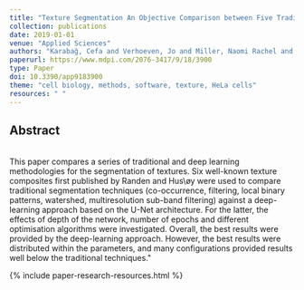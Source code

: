 ```yaml
---
title: "Texture Segmentation An Objective Comparison between Five Traditional Algorithms and a Deep-Learning U-Net Architecture"
collection: publications
date: 2019-01-01
venue: "Applied Sciences"
authors: "Karabağ, Cefa and Verhoeven, Jo and Miller, Naomi Rachel and Reyes-Aldasoro, Constantino Carlos"
paperurl: https://www.mdpi.com/2076-3417/9/18/3900
type: Paper
doi: 10.3390/app9183900
theme: "cell biology, methods, software, texture, HeLa cells"
resources: " "
---
```

<h2> Abstract </h2>   <br>  This paper compares a series of traditional and deep learning methodologies for the segmentation of textures. Six well-known texture composites first published by Randen and Hus\&oslash;y were used to compare traditional segmentation techniques (co-occurrence, filtering, local binary patterns, watershed, multiresolution sub-band filtering) against a deep-learning approach based on the U-Net architecture. For the latter, the effects of depth of the network, number of epochs and different optimisation algorithms were investigated. Overall, the best results were provided by the deep-learning approach. However, the best results were distributed within the parameters, and many configurations provided results well below the traditional techniques."

{% include paper-research-resources.html %}
